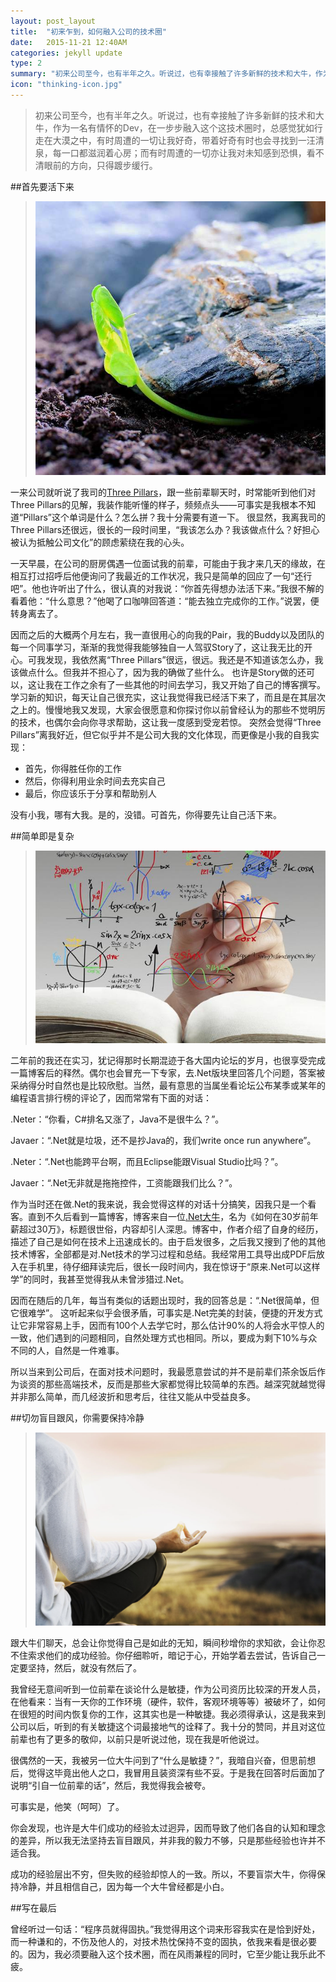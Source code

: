 ```yaml
---
layout: post_layout
title:  "初来乍到，如何融入公司的技术圈"
date:   2015-11-21 12:40AM
categories: jekyll update
type: 2
summary: "初来公司至今，也有半年之久。听说过，也有幸接触了许多新鲜的技术和大牛，作为一名有情怀的Dev，在一步步融入这个这技术圈时，总感觉犹如行走在大漠之中，有时周遭的一切让我好奇，带着好奇有时也会寻找到一汪清泉，每一口都滋润着心房；而有时周遭的一切亦让我对未知感到恐惧，看不清眼前的方向，只得踱步前行。"
icon: "thinking-icon.jpg"
---
```


>初来公司至今，也有半年之久。听说过，也有幸接触了许多新鲜的技术和大牛，作为一名有情怀的Dev，在一步步融入这个这技术圈时，总感觉犹如行走在大漠之中，有时周遭的一切让我好奇，带着好奇有时也会寻找到一汪清泉，每一口都滋润着心房；而有时周遭的一切亦让我对未知感到恐惧，看不清眼前的方向，只得踱步缓行。

##首先要活下来

> ![](/../img/how-to-adjust/survive.jpg)

一来公司就听说了我司的[Three Pillars](http://martinfowler.com/bliki/ThreePillars.html)，跟一些前辈聊天时，时常能听到他们对Three Pillars的见解，我装作能听懂的样子，频频点头——可事实是我根本不知道“Pillars”这个单词是什么？怎么拼？我十分需要有道一下。
很显然，我离我司的Three Pillars还很远，很长的一段时间里，“我该怎么办？我该做点什么？好担心被认为抵触公司文化”的顾虑萦绕在我的心头。

一天早晨，在公司的厨房偶遇一位面试我的前辈，可能由于我才来几天的缘故，在相互打过招呼后他便询问了我最近的工作状况，我只是简单的回应了一句“还行吧”。他也许听出了什么，很认真的对我说：“你首先得想办法活下来。”我很不解的看着他：“什么意思？”他喝了口咖啡回答道：“能去独立完成你的工作。”说罢，便转身离去了。

因而之后的大概两个月左右，我一直很用心的向我的Pair，我的Buddy以及团队的每一个同事学习，渐渐的我觉得我能够独自一人驾驭Story了，这让我无比的开心。可我发现，我依然离“Three Pillars”很远，很远。我还是不知道该怎么办，我该做点什么。但我并不担心了，因为我的确做了些什么。
也许是Story做的还可以，这让我在工作之余有了一些其他的时间去学习，我又开始了自己的博客撰写。学习新的知识，每天让自己很充实，这让我觉得我已经活下来了，而且是在其层次之上的。慢慢地我又发现，大家会很愿意和你探讨你以前曾经认为的那些不觉明厉的技术，也偶尔会向你寻求帮助，这让我一度感到受宠若惊。
突然会觉得“Three Pillars”离我好近，但它似乎并不是公司大我的文化体现，而更像是小我的自我实现：

* 首先，你得胜任你的工作
* 然后，你得利用业余时间去充实自己
* 最后，你应该乐于分享和帮助别人

没有小我，哪有大我。是的，没错。可首先，你得要先让自己活下来。

##简单即是复杂

> ![](/../img/how-to-adjust/simple.jpg)

二年前的我还在实习，犹记得那时长期混迹于各大国内论坛的岁月，也很享受完成一篇博客后的释然。偶尔也会冒充一下专家，去.Net版块里回答几个问题，答案被采纳得分时自然也是比较欣慰。当然，最有意思的当属坐看论坛公布某季或某年的编程语言排行榜的评论了，因而常常有下面的对话：

.Neter：“你看，C#排名又涨了，Java不是很牛么？”。

Javaer：“.Net就是垃圾，还不是抄Java的，我们write once run anywhere”。

.Neter：“.Net也能跨平台啊，而且Eclipse能跟Visual Studio比吗？”。

Javaer：“.Net无非就是拖拖控件，工资能跟我们比么？”。

作为当时还在做.Net的我来说，我会觉得这样的对话十分搞笑，因我只是一个看客。直到不久后看到一篇博客，博客来自一位[.Net大牛](http://www.cnblogs.com/JimmyZhang/)，名为《如何在30岁前年薪超过30万》，标题很世俗，内容却引人深思。博客中，作者介绍了自身的经历，描述了自己是如何在技术上迅速成长的。由于启发很多，之后我又搜到了他的其他技术博客，全部都是对.Net技术的学习过程和总结。我经常用工具导出成PDF后放入在手机里，待仔细拜读完后，很长一段时间内，我在惊讶于“原来.Net可以这样学”的同时，我甚至觉得我从未曾涉猎过.Net。

因而在随后的几年，每当有类似的话题出现时，我的回答总是：“.Net很简单，但它很难学”。
这听起来似乎会很矛盾，可事实是.Net完美的封装，便捷的开发方式让它非常容易上手，因而有100个人去学它时，那么估计90%的人将会水平惊人的一致，他们遇到的问题相同，自然处理方式也相同。所以，要成为剩下10%与众不同的人，自然是一件难事。

所以当来到公司后，在面对技术问题时，我最愿意尝试的并不是前辈们茶余饭后作为谈资的那些高端技术，反而是那些大家都觉得比较简单的东西。越深究就越觉得并非那么简单，而几经波折和思考后，往往又能从中受益良多。

##切勿盲目跟风，你需要保持冷静

> ![](/../img/how-to-adjust/peace.jpg)

跟大牛们聊天，总会让你觉得自己是如此的无知，瞬间秒增你的求知欲，会让你忍不住索求他们的成功经验。你仔细聆听，暗记于心，开始学着去尝试，告诉自己一定要坚持，然后，就没有然后了。

我曾经无意间听到一位前辈在谈论什么是敏捷，作为公司资历比较深的开发人员，在他看来：当有一天你的工作环境（硬件，软件，客观环境等等）被破坏了，如何在很短的时间内恢复你的工作，这其实也是一种敏捷。我必须得承认，这是我来到公司以后，听到的有关敏捷这个词最接地气的诠释了。我十分的赞同，并且对这位前辈也有了更多的敬仰，以前只是听说过他，现在我是听他说过。

很偶然的一天，我被另一位大牛问到了“什么是敏捷？”，我暗自兴奋，但思前想后，觉得这毕竟出他人之口，我冒用且装资深有些不妥。于是我在回答时后面加了说明“引自一位前辈的话”，然后，我觉得我会被夸。

可事实是，他笑（呵呵）了。

你会发现，也许是大牛们成功的经验太过迥异，因而导致了他们各自的认知和理念的差异，所以我无法坚持去盲目跟风，并非我的毅力不够，只是那些经验也许并不适合我。

成功的经验层出不穷，但失败的经验却惊人的一致。所以，不要盲崇大牛，你得保持冷静，并且相信自己，因为每一个大牛曾经都是小白。

##写在最后

曾经听过一句话：“程序员就得固执。”我觉得用这个词来形容我实在是恰到好处，而一种谦和的，不伤及他人的，对技术热忱保持不变的固执，依我来看是很必要的。因为，我必须要融入这个技术圈，而在风雨兼程的同时，它至少能让我乐此不疲。

